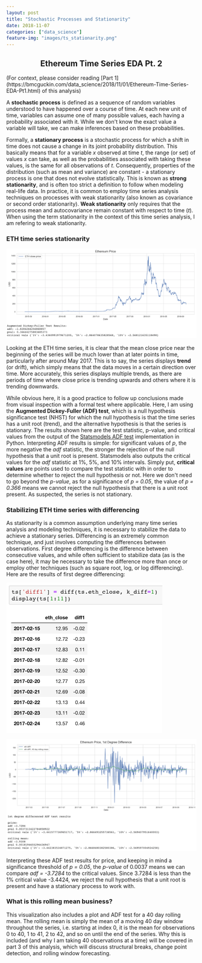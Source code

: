 ```yaml
---
layout: post
title: "Stochastic Processes and Stationarity"
date: 2018-11-07
categories: ["data_science"]
feature-img: "images/ts_stationarity.png"
---
```

<h2 style="text-align:center">Ethereum Time Series EDA Pt. 2</h2>
(For context, please consider reading [Part 1](https://bmcguckin.com/data_science/2018/11/01/Ethereum-Time-Series-EDA-Pt1.html) of this analysis)

A **stochastic process** is defined as a sequence of random variables understood to have happened over a course of time. At each new unit of time, variables can assume one of many possible values, each having a probability associated with it. While we don't know the exact value a variable will take, we can make inferences based on these probabilities.

Formally, a **stationary process** is a stochastic process for which a shift in time does not cause a change in its joint probability distribution. This basically means that for a variable *x* observed at time *t*, the range (or set) of values *x* can take, as well as the probabilities associated with taking these values, is the same for all observations of *t*. Consequently, properties of the distribution (such as mean and variance) are constant - a stationary process is one that does not evolve statistically. This is known as **strong stationarity**, and is often too strict a definition to follow when modeling real-life data. In practice, it is common to employ time series analysis techniques on processes with weak stationarity (also known as covariance or second order stationarity). **Weak stationarity** only requires that the process mean and autocovariance remain constant with respect to time (*t*). When using the term stationarity in the context of this time series analysis, I am refering to weak stationarity.

### ETH time series stationarity

![eth_ts](https://raw.githubusercontent.com/brianmcguckin/brianmcguckin.github.io/master/images/eth_ts.png 'eth_ts')

Looking at the ETH time series, it is clear that the mean close price near the beginning of the series will be much lower than at later points in time, particularly after around May 2017. This is to say, the series displays **trend** (or drift), which simply means that the data moves in a certain direction over time. More accurately, this series displays multiple trends, as there are periods of time where close price is trending upwards and others where it is trending downwards.

While obvious here, it is a good practice to follow up conclusions made from visual inspection with a formal test where applicable. Here, I am using the **Augmented Dickey-Fuller (ADF) test**, which is a null hypothesis significance test (NHST) for which the null hypothesis is that the time series has a unit root (trend), and the alternative hypothesis is that the series is stationary. The results shown here are the test statistic, p-value, and critical values from the output of the [Statsmodels ADF test](https://www.statsmodels.org/dev/generated/statsmodels.tsa.stattools.adfuller.html) implementation in Python. Interpreting ADF results is simple: for significant values of *p*, the more negative the *adf* statistic, the stronger the rejection of the null hypothesis that a unit root is present. Statsmodels also outputs the critical values for the *adf* statistic at 1%, 5%, and 10% intervals. Simply put, **critical values** are points used to compare the test statistic with in order to determine whether to reject the null hypothesis or not. Here we don't need to go beyond the *p-value*, as for a significance of *p = 0.05*, the value of *p = 0.366* means we cannot reject the null hypothesis that there is a unit root present. As suspected, the series is not stationary.

### Stabilizing ETH time series with differencing
As stationarity is a common assumption underlying many time series analysis and modeling techniques, it is necessary to stabilize the data to achieve a stationary series. Differencing is an extremely common technique, and just involves computing the differences between observations. First degree differencing is the difference between consecutive values, and while often sufficient to stabilize data (as is the case here), it may be necessary to take the difference more than once or employ other techniques (such as square root, log, or log differencing). Here are the results of first degree differencing:

![ts_diff1](https://raw.githubusercontent.com/brianmcguckin/brianmcguckin.github.io/master/images/ts_diff1.png 'ts_diff1')

![ts_stationarity](https://raw.githubusercontent.com/brianmcguckin/brianmcguckin.github.io/master/images/ts_stationarity.png 'ts_stationarity')

Interpreting these ADF test results for price, and keeping in mind a significance threshold of *p = 0.05*, the *p-value* of 0.0037 means we can compare *adf = -3.7284* to the critical values. Since 3.7284 is less than the 1% critical value -3.4424, we reject the null hypothesis that a unit root is present and have a stationary process to work with.

### What is this rolling mean business?

This visualization also includes a plot and ADF test for a 40 day rolling mean. The rolling mean is simply the mean of a moving 40 day window throughout the series, i.e. starting at index 0, it is the mean for observations 0 to 40, 1 to 41, 2 to 42, and so on until the end of the series. Why this is included (and why I am taking 40 observations at a time) will be covered in part 3 of this analysis, which will discuss structural breaks, change point detection, and rolling window forecasting.
